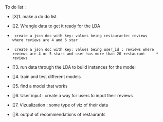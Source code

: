 To do list :
* [X]1. make a do do list

* []2. Wrangle data to get it ready for the LDA
*      create a json doc with key: values being restaurante: reviews where reviews are 4 and 5 star
*      create a json doc with key: values being user_id : reviews where reviews are 4 or 5 stars and user has more than 20 restaurant     *      reviews
* []3. run data through the LDA to build instances for the model
* []4. train and test different models
* []5. find a model that works
* []6. User input : create a way for users to input their reviews
* []7. Vizualization : some type of viz of their data
* []8.  output of recommendations of restaurants  

